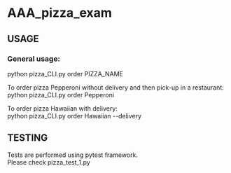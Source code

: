 # AAA_pizza_exam
## USAGE  
### General usage:  
python pizza_CLI.py order PIZZA_NAME  
  
To order pizza Pepperoni without delivery and then pick-up in a restaurant:  
python pizza_CLI.py order Pepperoni  
  
To order pizza Hawaiian with delivery:  
python pizza_CLI.py order Hawaiian --delivery  
  
## TESTING  
Tests are performed using pytest framework.  
Please check pizza_test_1.py  
